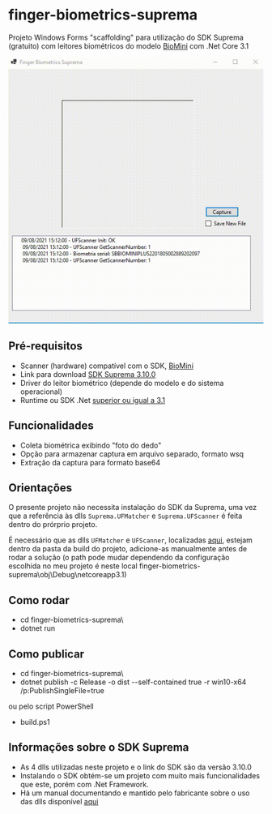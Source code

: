 # finger-biometrics-suprema

Projeto Windows Forms "scaffolding" para utilização do SDK Suprema (gratuito) com leitores biométricos do modelo [BioMini](https://www.suprema-id.com/pt/contents/detail.php?code=010107) com .Net Core 3.1

![image](resources/run.gif)

## Pré-requisitos

* Scanner (hardware) compatível com o SDK, [BioMini](https://www.suprema-id.com/pt/contents/detail.php?code=010107)
* Link para download [SDK Suprema 3.10.0](https://github.com/sganzerla/finger-biometrics-dotnet/blob/main/resources/DRIVER%20BIOMINI(v2.2.0).exe)
* Driver do leitor biométrico (depende do modelo e do sistema operacional)
* Runtime ou SDK .Net [superior ou igual a 3.1](https://dotnet.microsoft.com/download)

## Funcionalidades

* Coleta biométrica exibindo "foto do dedo"
* Opção para armazenar captura em arquivo separado, formato wsq
* Extração da captura para formato base64

## Orientações

O presente projeto não necessita instalação do SDK da Suprema, uma vez que a referência às dlls `Suprema.UFMatcher` e `Suprema.UFScanner` é feita dentro do prórprio projeto.

É necessário que as dlls `UFMatcher` e `UFScanner`, localizadas [aqui](finger-biometrics-suprema/Resources), estejam dentro da pasta da build do projeto, adicione-as manualmente antes de rodar a solução (o path pode mudar dependendo da configuração escolhida no meu projeto é neste local finger-biometrics-suprema\obj\Debug\netcoreapp3.1)

## Como rodar

* cd finger-biometrics-suprema\
* dotnet run

## Como publicar

* cd finger-biometrics-suprema\
* dotnet publish -c Release -o dist --self-contained true -r win10-x64 /p:PublishSingleFile=true

ou pelo script PowerShell

* build.ps1

## Informações sobre o SDK Suprema

* As 4 dlls utilizadas neste projeto e o link do SDK são da versão 3.10.0
* Instalando o SDK obtém-se um projeto com muito mais funcionalidades que este, porém com .Net Framework.
* Há um manual documentando e mantido pelo fabricante sobre o uso das dlls disponível [aqui](resources/BioMiniSDK_for_Windows_3.9.1_Reference_Manual.pdf)
